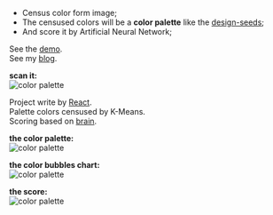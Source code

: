 - Census color form image;
- The censused colors will be a **color palette** like the [design-seeds](https://www.design-seeds.com/blog/);
- And score it by Artificial Neural Network;

See the [demo](https://woshizja.github.io/colorful-color/).  
See my [blog](https://codepen.io/zhaojun/post/cc).  

**scan it:**  
![color palette](http://oenqoxl4h.bkt.clouddn.com/qr.png)


Project write by [React](https://github.com/facebook/react).  
Palette colors censused by K-Means.  
Scoring based on [brain](https://github.com/harthur/brain).  

**the color palette:**  
![color palette](http://oenqoxl4h.bkt.clouddn.com/%E4%B8%8B%E8%BD%BD2.png)

**the color bubbles chart:**  
![color palette](http://oenqoxl4h.bkt.clouddn.com/%E4%B8%8B%E8%BD%BD%20%281%29.png)

**the score:**  
![color palette](http://oenqoxl4h.bkt.clouddn.com/snap%201497840568.jpg)
